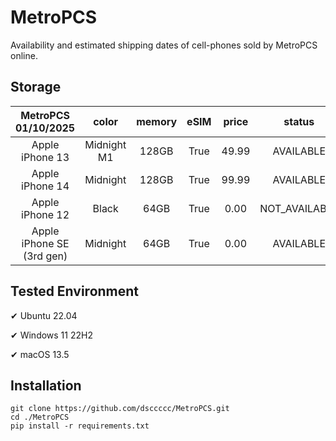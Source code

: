 # MetroPCS
Availability and estimated shipping dates of cell-phones sold by MetroPCS online.
## Storage
|MetroPCS 01/10/2025|color|memory|eSIM|price|status|shipping from|shipping to|
|:--:|:--:|:--:|:--:|:--:|:--:|:--:|:--:|
|Apple iPhone 13|Midnight M1|128GB|True|49.99|AVAILABLE|01/10/2025|01/13/2025|
|Apple iPhone 14|Midnight|128GB|True|99.99|AVAILABLE|01/10/2025|01/13/2025|
|Apple iPhone 12|Black|64GB|True|0.00|NOT_AVAILABLE|01/17/2025|01/23/2025|
|Apple iPhone SE (3rd gen)|Midnight|64GB|True|0.00|AVAILABLE|01/10/2025|01/13/2025|

## Tested Environment
✔ Ubuntu 22.04

✔ Windows 11 22H2

✔ macOS 13.5
## Installation
```
git clone https://github.com/dsccccc/MetroPCS.git
cd ./MetroPCS
pip install -r requirements.txt
```
